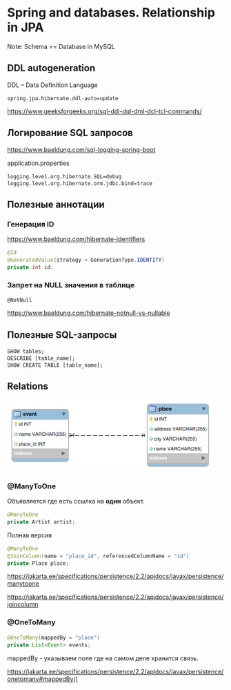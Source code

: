 Spring and databases. Relationship in JPA
=========================================

Note: Schema == Database in MySQL


## DDL autogeneration

DDL – Data Definition Language

```
spring.jpa.hibernate.ddl-auto=update
```

https://www.geeksforgeeks.org/sql-ddl-dql-dml-dcl-tcl-commands/

## Логирование SQL запросов

https://www.baeldung.com/sql-logging-spring-boot

application.properties

```
logging.level.org.hibernate.SQL=debug
logging.level.org.hibernate.orm.jdbc.bind=trace
```

## Полезные аннотации

### Генерация ID

https://www.baeldung.com/hibernate-identifiers

```java
@Id
@GeneratedValue(strategy = GenerationType.IDENTITY)
private int id;
```

### Запрет на NULL значения в таблице

```
@NotNull
```

https://www.baeldung.com/hibernate-notnull-vs-nullable

## Полезные SQL-запросы

```
SHOW tables;
DESCRIBE [table_name];
SHOW CREATE TABLE [table_name];
```

## Relations

![](images/er-place-event.png)


### @ManyToOne

Объявляется где есть ссылка на **один** объект.

```java
@ManyToOne
private Artist artist;
```

Полная версия

```java
@ManyToOne
@JoinColumn(name = "place_id", referencedColumnName = "id")
private Place place;
```

https://jakarta.ee/specifications/persistence/2.2/apidocs/javax/persistence/manytoone

https://jakarta.ee/specifications/persistence/2.2/apidocs/javax/persistence/joincolumn

### @OneToMany

```java
@OneToMany(mappedBy = "place")
private List<Event> events;
```

mappedBy - указываем поле где на самом деле хранится связь.

https://jakarta.ee/specifications/persistence/2.2/apidocs/javax/persistence/onetomany#mappedBy()

